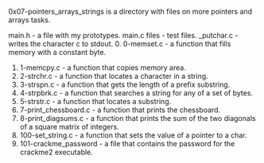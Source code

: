 0x07-pointers_arrays_strings is a directory with files on more pointers and arrays tasks.

main.h - a file with my prototypes.
main.c files - test files.
_putchar.c - writes the character c to stdout.
0. 0-memset.c - a function that fills memory with a constant byte.
1. 1-memcpy.c - a function that copies memory area.
2. 2-strchr.c - a function that locates a character in a string.
3. 3-strspn.c - a function that gets the length of a prefix substring.
4. 4-strpbrk.c - a function that searches a string for any of a set of bytes.
5. 5-strstr.c - a function that locates a substring.
6. 7-print_chessboard.c - a function that prints the chessboard.
7. 8-print_diagsums.c - a function that prints the sum of the two diagonals of a square matrix of integers.
8. 100-set_string.c - a function that sets the value of a pointer to a char.
9. 101-crackme_password - a file that contains the password for the crackme2 executable.
